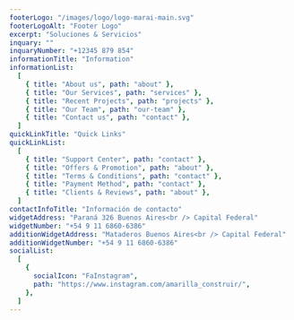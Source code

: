 ```yaml
---
footerLogo: "/images/logo/logo-marai-main.svg"
footerLogoAlt: "Footer Logo"
excerpt: "Soluciones & Servicios"
inquary: ""
inquaryNumber: "+12345 879 854"
informationTitle: "Information"
informationList:
  [
    { title: "About us", path: "about" },
    { title: "Our Services", path: "services" },
    { title: "Recent Projects", path: "projects" },
    { title: "Our Team", path: "our-team" },
    { title: "Contact us", path: "contact" },
  ]
quickLinkTitle: "Quick Links"
quickLinkList:
  [
    { title: "Support Center", path: "contact" },
    { title: "Offers & Promotion", path: "about" },
    { title: "Terms & Conditions", path: "contact" },
    { title: "Payment Method", path: "contact" },
    { title: "Clients & Reviews", path: "about" },
  ]
contactInfoTitle: "Información de contacto"
widgetAddress: "Paraná 326 Buenos Aires<br /> Capital Federal"
widgetNumber: "+54 9 11 6860-6386"
additionWidgetAddress: "Mataderos Buenos Aires<br /> Capital Federal"
additionWidgetNumber: "+54 9 11 6860-6386"
socialList:
  [
    {
      socialIcon: "FaInstagram",
      path: "https://www.instagram.com/amarilla_construir/",
    },
  ]
---
```

